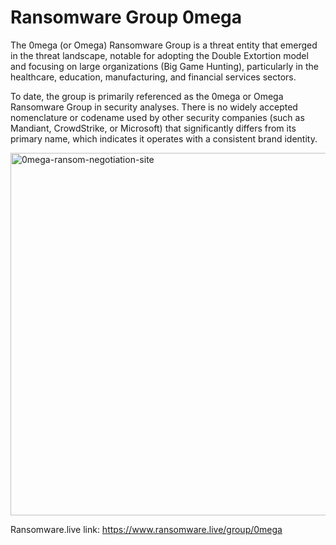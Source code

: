 # Ransomware Group 0mega

The 0mega (or Omega) Ransomware Group is a threat entity that emerged in the threat landscape, notable for adopting the Double Extortion model and focusing on large organizations (Big Game Hunting), particularly in the healthcare, education, manufacturing, and financial services sectors.

To date, the group is primarily referenced as the 0mega or Omega Ransomware Group in security analyses. There is no widely accepted nomenclature or codename used by other security companies (such as Mandiant, CrowdStrike, or Microsoft) that significantly differs from its primary name, which indicates it operates with a consistent brand identity.

<img width="789" height="580" alt="0mega-ransom-negotiation-site" src="https://github.com/user-attachments/assets/f0a2354c-fd8d-4fc9-bb8c-fbc7c5a60cf5" />


Ransomware.live link: https://www.ransomware.live/group/0mega

